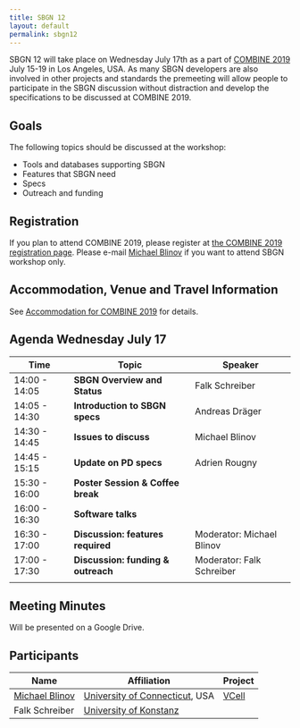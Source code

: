 ```yaml
---
title: SBGN 12
layout: default
permalink: sbgn12
---
```


SBGN 12 will take place on Wednesday July 17th as a part of [COMBINE 2019](http://co.mbine.org/events/COMBINE_2019) July 15-19 in Los Angeles, USA. As many SBGN developers are also involved in other projects and standards the premeeting will allow people to participate in the SBGN discussion without distraction and develop the specifications to be discussed at COMBINE 2019.

## Goals
The following topics should be discussed at the workshop:
<ul>
  <li> Tools and databases supporting SBGN</li>
  <li> Features that SBGN need</li>
  <li> Specs</li>
  <li> Outreach and funding</li>
</ul>


## Registration

If you plan to attend COMBINE 2019, please register at [the COMBINE 2019 registration page](http://co.mbine.org/events/COMBINE_2019#Registration). Please e-mail <a href=mailto:blinov@uchc.edu>Michael Blinov</a> if you want to attend SBGN workshop only.

## Accommodation, Venue and Travel Information

See [Accommodation for COMBINE 2019](http://co.mbine.org/events/COMBINE_2019/COMBINE2019_Travel) for details.


## Agenda Wednesday July 17

| Time              | Topic                                                 | Speaker                         |
|-------------------|-------------------------------------------------------|---------------------------------|
| 14:00 - 14:05     | **SBGN Overview and Status**                          | Falk Schreiber                |
| 14:05 - 14:30     | **Introduction to SBGN specs**                        | Andreas Dräger              |
| 14:30 - 14:45     | **Issues to discuss**                                 | Michael Blinov              |
| 14:45 - 15:15     | **Update on PD specs**                                | Adrien Rougny                |   
| 15:30 - 16:00     | **Poster Session & Coffee break**                     |                              |
| 16:00 - 16:30     | **Software talks**                                                                   |                 
| 16:30 - 17:00     | **Discussion: features required**                     | Moderator: Michael Blinov     |
| 17:00 - 17:30     | **Discussion: funding & outreach**                    | Moderator: Falk Schreiber     |
||

## Meeting Minutes

Will be presented on a Google Drive.

## Participants

| Name               | Affiliation                               | Project                         |
|--------------------|-------------------------------------------|---------------------------------|
| <a href="https://health.uconn.edu/blinov-lab/">Michael Blinov</a>     | <a href="https://health.uconn.edu">University of Connecticut</a>, USA              | <a href="http://vcell.org">VCell</a>                |
| Falk Schreiber     |   <a href="https://www.cls.uni-konstanz.de/">University of Konstanz</a>                |               |




